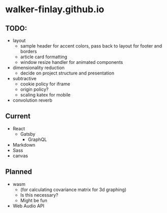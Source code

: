 # walker-finlay.github.io
## TODO: 
- layout
    - sample header for accent colors, pass back to layout for footer and borders
    - article card formatting
    - window resize handler for animated components
- dimensionality reduction
    - decide on project structure and presentation
- subtractive
    - cookie policy for iframe
    - origin policy?
    - scaling katex for mobile
- convolution reverb


## Current
- React
    - Gatsby
        - GraphQL
- Markdown
- Sass
- canvas

## Planned
- wasm 
    - (for calculating covariance matrix for 3d graphing)
    - Is this necessary?
    - Might be fun
- Web Audio API